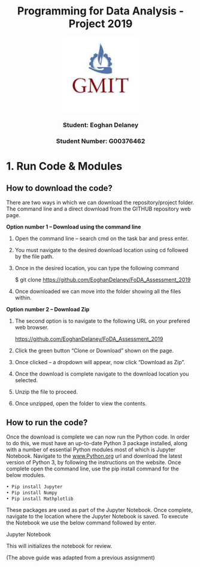 <p>
    <h1 align="center">Programming for Data Analysis - Project 2019</h1>
    <p align="center"><img align="center" src='img/gmit.jpg' width=40%/></p>
    <h3 align="center">Student: Eoghan Delaney</h3>
    <h3 align="center">Student Number: G00376462</h3>
</p>


# 1. Run Code & Modules
## How to download the code?
There are two ways in which we can download the repository/project folder. The command line and a direct download from the GITHUB repository web page.

**Option number 1 – Download using the command line**
1.	Open the command line – search cmd on the task bar and press enter.
2.	You must navigate to the desired download location using cd followed by the file path.
3.	Once in the desired location, you can type the following command 
    
    $ git clone https://github.com/EoghanDelaney/FoDA_Assessment_2019
4.	Once downloaded we can move into the folder showing all the files within.


**Option number 2 – Download Zip**
1.	The second option is to navigate to the following URL on your prefered web browser. 
    
    https://github.com/EoghanDelaney/FoDA_Assessment_2019
2.	Click the green button “Clone or Download” shown on the page.
3.	Once clicked – a dropdown will appear, now click “Download as Zip”.
4.	Once the download is complete navigate to the download location you selected.
5.	Unzip the file to proceed.
6.	Once unzipped, open the folder to view the contents.


## How to run the code?
Once the download is complete we can now run the Python code. In order to do this, we must have an up-to-date Python 3 package installed, along with a number of essential Python modules most of which is Jupyter Notebook.
Navigate to the www.Python.org url and download the latest version of Python 3, by following the instructions on the website. Once complete open the command line, use the pip install command for the below modules.

    • Pip install Jupyter
    • Pip install Numpy
    • Pip install Mathplotlib

These packages are used as part of the Jupyter Notebook. Once complete, navigate to the location where the Jupyter Notebook is saved. To execute the Notebook we use the below command followed by enter.
  
  Jupyter Notebook

This will initializes the notebook for review.

(The above guide was adapted from a previous assignment)
